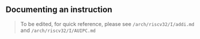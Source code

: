 ## Documenting an instruction

<!-- > Available languages:
[English](./contribute.md) |
[中文](./contribute.zh.md) -->

> To be edited, for quick reference, please see
> `/arch/riscv32/I/addi.md` and `/arch/riscv32/I/AUIPC.md`